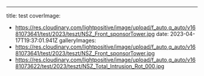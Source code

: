 ---
title: test
coverImage:
  - https://res.cloudinary.com/lightpositive/image/upload/f_auto,q_auto/v1681073641/test/2023/teszt/NSZ_Front_sponsorTower.jpg
date: 2023-04-17T19:37:01.941Z
galleryImages:
  - https://res.cloudinary.com/lightpositive/image/upload/f_auto,q_auto/v1681073641/test/2023/teszt/NSZ_Front_sponsorTower.jpg
  - https://res.cloudinary.com/lightpositive/image/upload/f_auto,q_auto/v1681073622/test/2023/teszt/NSZ_Total_Intrusion_Rot_000.jpg